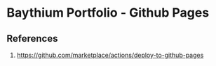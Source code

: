 # Baythium Portfolio - Github Pages

## References
1. https://github.com/marketplace/actions/deploy-to-github-pages
